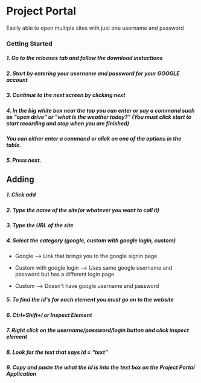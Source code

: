 
# Project Portal
Easily able to open multiple sites with just one username and password 

### Getting Started

##### 1. Go to the releases tab and follow the download instuctions
##### 2. Start by entering your username and password for your GOOGLE account
##### 3. Continue to the next screen by clicking next
##### 4. In the big white box near the top you can enter or say a command such as "open drive" or "what is the weather today?" (You must click start to start recording and stop when you are finished)
##### You can either enter a command or click on one of the options in the table.
##### 5. Press next.

## Adding
##### 1. Click add 
##### 2. Type the name of the site(or whatever you want to call it)
##### 3. Type the URL of the site
##### 4. Select the category (google, custom with google login, custom)
* Google --> Link that brings you to the google signin page

* Custom with google login --> Uses same google username and password but has a different login page

* Custom --> Doesn't have google username and password

##### 5. To find the id's for each element you must go on to the website
##### 6. Ctrl+Shift+I or Inspect Element
##### 7. Right click on the username/password/login button and click inspect element
##### 8. Look for the text that says id = "text"
##### 9. Copy and paste the what the id is into the text box on the Project Portal Application



